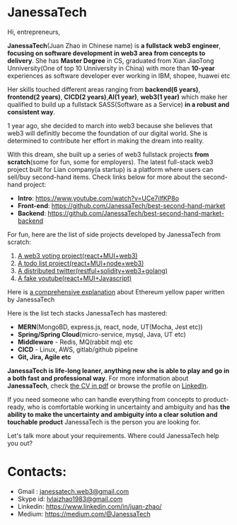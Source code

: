 # JanessaTech

Hi, entrepreneurs,

**JanessaTech**(Juan Zhao in Chinese name) is **a fullstack web3 engineer**, **focusing on software development in web3 area from concepts to delivery**. She has **Master Degree** in CS, graduated from Xian JiaoTong Unniversity(One of top 10 Unniversity in China) 
with more than **10-year** experiences as software developer ever working in IBM, shopee, huawei etc

Her skills touched different areas ranging from **backend(6 years)**, **frontend(2 years)**, **CICD(2 years)**,**AI(1 year)**, **web3(1 year)** which make her qualified to build up a fullstack SASS(Software as a Service) **in a robust and consistent way**.

1 year ago, she decided to march into web3 because she believes that web3 will definitly become the foundation of our digital world. She is determined to contribute her effort in making the dream into reality.

With this dream, she built up a series of web3 fullstack projects **from scratch**(some for fun, some for employers). The latest full-stack web3 project built for Lian company(a startup) is a platform where users can sell/buy second-hand items. Check links below for more about the second-hand project: 
- **Intro**: https://www.youtube.com/watch?v=UCe7ilfKP8o
- **Front-end**: https://github.com/JanessaTech/best-second-hand-market
- **Backend**: https://github.com/JanessaTech/best-second-hand-market-backend

For fun, here are the list of side projects developed by JanessaTech from scratch:
1. [A web3 voting project(react+MUI+web3)](https://github.com/JanessaTech/exercises/tree/master/blockchain/my-dpps-home/my-voting)
2. [A todo list project(react+MUI+node+web3)](https://github.com/JanessaTech/exercises/tree/master/blockchain/my-dpps-home/todo)
3. [A distributed twitter(restful+solidity+web3+golang)](https://github.com/JanessaTech/mytwitter)
4. [A fake youtube(react+MUI+Javascript)](https://github.com/JanessaTech/mui-youtube)

Here is [a comprehensive explanation](https://drive.google.com/file/d/1pUqBUUE4f-biyxiKqXWDjjLmK28HQGo8/view?usp=drive_link) about Ethereum yellow paper written by JanessaTech 

Here is the list tech stacks JanessaTech has mastered:
- **MERN**(MongoBD, express.js, react, node, UT(Mocha, Jest etc))
- **Spring/Spring Cloud**(micro-service, mysql, Java, UT etc)
- **Middleware** - Redis, MQ(rabbit mq) etc
- **CICD** - Linux, AWS, gitlab/github pipeline
- **Git, Jira, Agile etc**

**JanessaTech is life-long leaner, anything new she is able to play and go in a both fast and professional way**. For more information about **JanessaTech**, check [the CV in pdf](https://drive.google.com/file/d/1l_5brieVsYajU-PI0iych_EKZjtZFTyi/view?usp=drive_link) or browse the profile on [LinkedIn](https://www.linkedin.com/in/juan-zhao/).

If you need someone who can handle everything from concepts to product-ready, who is comfortable working in uncertainty and ambiguity and has **the ability to make the uncertainty and ambiguity into a clear solution and touchable product**
JanessaTech is the person you are looking for.

Let's talk more about your requirements. Where could JanessaTech help you out?

# Contacts: 
- Gmail : janessatech.web3@gmail.com
- Skype id: lvlajzhao1983@gmail.com
- Linkedin: https://www.linkedin.com/in/juan-zhao/
- Medium: https://medium.com/@JanessaTech

